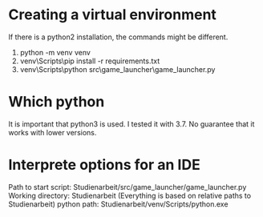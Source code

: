 # Creating a virtual environment

If there is a python2 installation, the commands might be different.
1. python -m venv venv
2. venv\Scripts\pip install -r requirements.txt
3. venv\Scripts\python src\game_launcher\game_launcher.py

# Which python

It is important that python3 is used. I tested it with 3.7.
No guarantee that it works with lower versions.

# Interprete options for an IDE

Path to start script: Studienarbeit/src/game_launcher/game_launcher.py
Working directory: Studienarbeit (Everything is based on relative paths to Studienarbeit)
python path: Studienarbeit/venv/Scripts/python.exe
